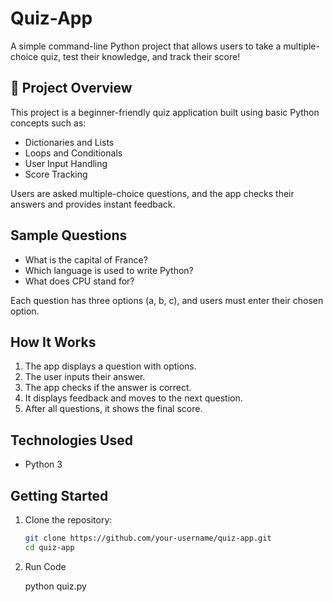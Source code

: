 # Quiz-App

A simple command-line Python project that allows users to take a multiple-choice quiz, test their knowledge, and track their score!

## 📌 Project Overview

This project is a beginner-friendly quiz application built using basic Python concepts such as:

- Dictionaries and Lists
- Loops and Conditionals
- User Input Handling
- Score Tracking

Users are asked multiple-choice questions, and the app checks their answers and provides instant feedback.

## Sample Questions

- What is the capital of France?
- Which language is used to write Python?
- What does CPU stand for?

Each question has three options (a, b, c), and users must enter their chosen option.

## How It Works

1. The app displays a question with options.
2. The user inputs their answer.
3. The app checks if the answer is correct.
4. It displays feedback and moves to the next question.
5. After all questions, it shows the final score.

## Technologies Used

- Python 3

##  Getting Started

1. Clone the repository:

   ```bash
   git clone https://github.com/your-username/quiz-app.git
   cd quiz-app
2. Run Code

    python quiz.py

